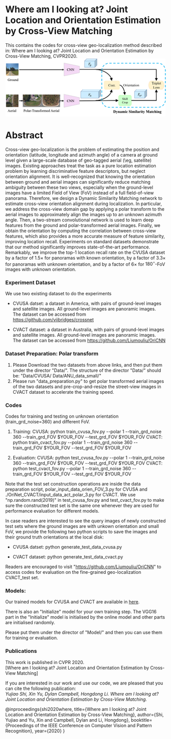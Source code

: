 # Where am I looking at? Joint Location and Orientation Estimation by Cross-View Matching

This contains the codes for cross-view geo-localization method described in: Where am I looking at? Joint Location and Orientation Estimation by Cross-View Matching, CVPR2020. 
![alt text](./Framework.png)

# Abstract
Cross-view geo-localization is the problem of estimating the position and orientation (latitude, longitude and azimuth angle) of a camera at ground level given a large-scale database of geo-tagged aerial (\eg, satellite) images.
Existing approaches treat the task as a pure location estimation problem by learning discriminative feature descriptors, but neglect orientation alignment. 
It is well-recognized that knowing the orientation between ground and aerial images can significantly reduce matching ambiguity between these two views, especially when the ground-level images have a limited Field of View (FoV) instead of a full field-of-view panorama.
Therefore, we design a Dynamic Similarity Matching network to estimate cross-view orientation alignment during localization. 
In particular, we address the cross-view domain gap by applying a polar transform to the aerial images to approximately align the images up to an unknown azimuth angle. Then, a two-stream convolutional network is used to learn deep features from the ground and polar-transformed aerial images.
Finally, we obtain the orientation by computing the correlation between cross-view features, which also provides a more accurate measure of feature similarity, improving location recall.
Experiments on standard datasets demonstrate that our method significantly improves state-of-the-art performance.
Remarkably, we improve the top-1 location recall rate on the CVUSA dataset by a factor of  $1.5\times$ for panoramas with known orientation, 
by a factor of  $3.3\times$ for panoramas with unknown orientation, and by a factor of  $6\times$ for $180^{\circ}$-FoV images with unknown orientation.
### Experiment Dataset
We use two existing dataset to do the experiments

- CVUSA datset: a dataset in America, with pairs of ground-level images and satellite images. All ground-level images are panoramic images.  
	The dataset can be accessed from https://github.com/viibridges/crossnet

- CVACT dataset: a dataset in Australia, with pairs of ground-level images and satellite images. All ground-level images are panoramic images.  
	The dataset can be accessed from https://github.com/Liumouliu/OriCNN


### Dataset Preparation: Polar transform
1. Please Download the two datasets from above links, and then put them under the director "Data/". The structure of the director "Data/" should be:
"Data/CVUSA/
 Data/ANU_data_small/"
2. Please run "data_preparation.py" to get polar transformed aerial images of the two datasets and pre-crop-and-resize the street-view images in CVACT dataset to accelerate the training speed.


### Codes
Codes for training and testing on unknown orientation (train_grd_noise=360) and different FoV.

1. Training:
	CVUSA: python train_cvusa_fov.py --polar 1 --train_grd_noise 360 --train_grd_FOV $YOUR_FOV --test_grd_FOV $YOUR_FOV 
	CVACT: python train_cvact_fov.py --polar 1 --train_grd_noise 360 --train_grd_FOV $YOUR_FOV --test_grd_FOV $YOUR_FOV 

2. Evaluation:
	CVUSA: python test_cvusa_fov.py --polar 1 --train_grd_noise 360 --train_grd_FOV $YOUR_FOV --test_grd_FOV $YOUR_FOV 
	CVACT: python test_cvact_fov.py --polar 1 --train_grd_noise 360 --train_grd_FOV $YOUR_FOV --test_grd_FOV $YOUR_FOV 

Note that the test set construction operations are inside the data preparation script, polar_input_data_orien_FOV_3.py for CVUSA and ./OriNet_CVACT/input_data_act_polar_3.py for CVACT. We use "np.random.rand(2019)" in test_cvusa_fov.py and test_cvact_fov.py to make sure the constructed test set is the same one whenever they are used for performance evaluation for different models.

In case readers are interested to see the query images of newly constructed test sets where the ground images are with unkown orientation and small FoV, we provide the following two python scripts to save the images and their ground truth orientations at the local disk:

- CVUSA datset: python generate_test_data_cvusa.py 

- CVACT dataset: python generate_test_data_cvact.py

Readers are encouraged to visit "https://github.com/Liumouliu/OriCNN" to access codes for evaluation on the fine-grained geo-localization CVACT_test set. 

### Models:
Our trained models for CVUSA and CVACT are available in [here](https://drive.google.com/file/d/1jmBn6D6hfifKm6JYw0dc_WMRJ9bSLb5h/view?usp=sharing). 

There is also an "Initialize" model for your own training step. The VGG16 part in the "Initialize" model is initialised by the online model and other parts are initialised randomly. 

Please put them under the director of "Model/" and then you can use them for training or evaluation.



### Publications
This work is published in CVPR 2020.  
[Where am I looking at? Joint Location and Orientation Estimation by Cross-View Matching]

If you are interested in our work and use our code, we are pleased that you can cite the following publication:  
*Yujiao Shi, Xin Yu, Dylan Campbell, Hongdong Li. Where am I looking at? Joint Location and Orientation Estimation by Cross-View Matching.*

@inproceedings{shi2020where,
  title={Where am I looking at? Joint Location and Orientation Estimation by Cross-View Matching},
  author={Shi, Yujiao and Yu, Xin and Campbell, Dylan and Li, Hongdong},
  booktitle={Proceedings of the IEEE Conference on Computer Vision and Pattern Recognition},
  year={2020}
}


